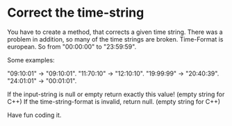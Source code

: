 # Correct the time-string

You have to create a method, that corrects a given time string. 
There was a problem in addition, so many of the time strings are broken. 
Time-Format is european. So from "00:00:00" to "23:59:59". 

Some examples:

"09:10:01" -> "09:10:01".
"11:70:10" -> "12:10:10".
"19:99:99" -> "20:40:39".
"24:01:01" -> "00:01:01".

If the input-string is null or empty return exactly this value! (empty string for C++)
If the time-string-format is invalid, return null. (empty string for C++)

Have fun coding it.

